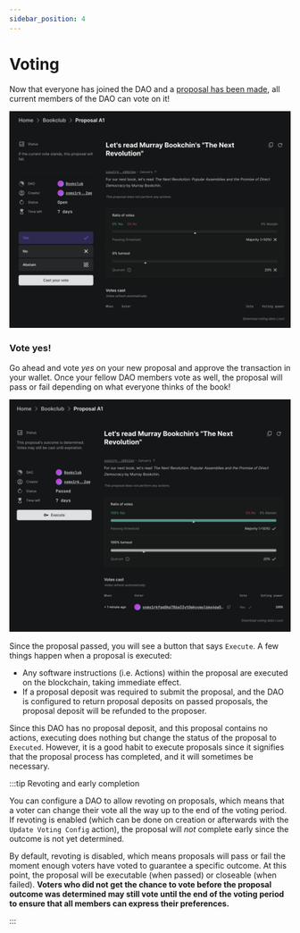 ```yaml
---
sidebar_position: 4
---
```


# Voting

Now that everyone has joined the DAO and a [proposal has been made](./create-a-proposal), all current members of the DAO can vote on it!

![Proposal vote](/img/quickstart/proposal-vote.png)

### Vote yes!

Go ahead and vote _yes_ on your new proposal and approve the transaction in your wallet. Once your fellow DAO members vote as well, the proposal will pass or fail depending on what everyone thinks of the book!

![Proposal passed](/img/quickstart/proposal-vote-done.png)

Since the proposal passed, you will see a button that says `Execute`. A few things happen when a proposal is executed:

- Any software instructions (i.e. Actions) within the proposal are executed on the blockchain, taking immediate effect.
- If a proposal deposit was required to submit the proposal, and the DAO is configured to return proposal deposits on passed proposals, the proposal deposit will be refunded to the proposer.

Since this DAO has no proposal deposit, and this proposal contains no actions, executing does nothing but change the status of the proposal to `Executed`. However, it is a good habit to execute proposals since it signifies that the proposal process has completed, and it will sometimes be necessary.

:::tip Revoting and early completion

You can configure a DAO to allow revoting on proposals, which means that a voter can change their vote all the way up to the end of the voting period. If revoting is enabled (which can be done on creation or afterwards with the `Update Voting Config` action), the proposal will _not_ complete early since the outcome is not yet determined.

By default, revoting is disabled, which means proposals will pass or fail the moment enough voters have voted to guarantee a specific outcome. At this point, the proposal will be executable (when passed) or closeable (when failed). **Voters who did not get the chance to vote before the proposal outcome was determined may still vote until the end of the voting period to ensure that all members can express their preferences.**

:::
